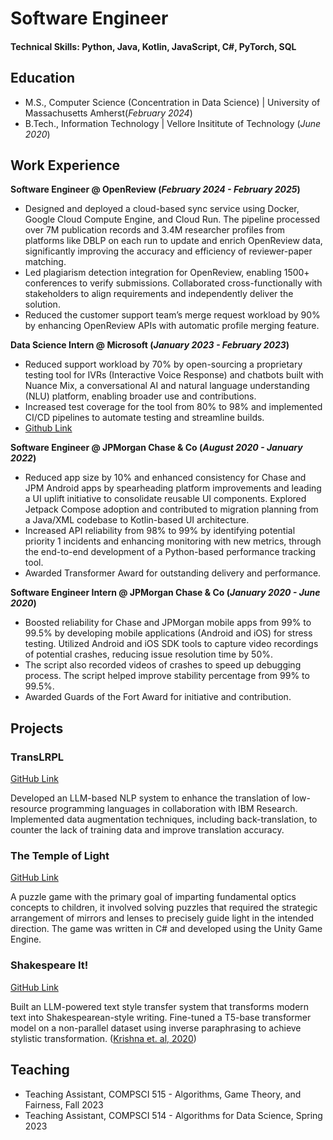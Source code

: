 # Software Engineer


#### Technical Skills: Python, Java, Kotlin, JavaScript, C#, PyTorch, SQL

## Education
- M.S., Computer Science (Concentration in Data Science) | University of Massachusetts Amherst(_February 2024_)	 			        		
- B.Tech., Information Technology | Vellore Insititute of Technology (_June 2020_)

## Work Experience
**Software Engineer @ OpenReview (_February 2024 - February 2025_)**
- Designed and deployed a cloud-based sync service using Docker, Google Cloud Compute Engine, and Cloud Run. The pipeline processed over 7M publication records and 3.4M researcher profiles from platforms like DBLP on each run to update and enrich OpenReview data, significantly improving the accuracy and efficiency of reviewer-paper matching.
- Led plagiarism detection integration for OpenReview, enabling 1500+ conferences to verify submissions. Collaborated cross-functionally with stakeholders to align requirements and independently deliver the solution.
- Reduced the customer support team’s merge request workload by 90% by enhancing OpenReview APIs with automatic profile merging feature.

**Data Science Intern @ Microsoft (_January 2023 - February 2023_)**
- Reduced support workload by 70% by open-sourcing a proprietary testing tool for IVRs (Interactive Voice Response)
and chatbots built with Nuance Mix, a conversational AI and natural language understanding (NLU) platform, enabling
broader use and contributions.
- Increased test coverage for the tool from 80% to 98% and implemented CI/CD pipelines to automate testing and
streamline builds.
- [Github Link](www.github.com/nuance-communications/mix-testing-tool)

**Software Engineer @ JPMorgan Chase & Co (_August 2020 - January 2022_)**
- Reduced app size by 10% and enhanced consistency for Chase and JPM Android apps by spearheading platform
improvements and leading a UI uplift initiative to consolidate reusable UI components. Explored Jetpack Compose
adoption and contributed to migration planning from a Java/XML codebase to Kotlin-based UI architecture.
- Increased API reliability from 98% to 99% by identifying potential priority 1 incidents and enhancing monitoring with
new metrics, through the end-to-end development of a Python-based performance tracking tool.
- Awarded Transformer Award for outstanding delivery and performance.

**Software Engineer Intern @ JPMorgan Chase & Co (_January 2020 - June 2020_)**
- Boosted reliability for Chase and JPMorgan mobile apps from 99% to 99.5% by developing mobile applications (Android and iOS) for stress testing. Utilized Android and iOS SDK tools to capture video recordings of potential crashes, reducing issue resolution time by 50%.
- The script also recorded videos of crashes to speed up debugging process. The script helped improve stability percentage from 99% to 99.5%.
- Awarded Guards of the Fort Award for initiative and contribution.


## Projects
### TransLRPL 
[GitHub Link](https://www.github.com/akshatchhabra/TransLRPL)

Developed an LLM-based NLP system to enhance the translation of low-resource programming languages in collaboration with IBM Research. Implemented data augmentation techniques, including back-translation, to counter the lack of training data and improve translation accuracy.

### The Temple of Light 
[GitHub Link](https://github.com/akshatchhabra/the_temple_of_light)

A puzzle game with the primary goal of imparting fundamental optics concepts to children, it involved solving puzzles that required the strategic arrangement of mirrors and lenses to precisely guide light in the intended direction. The game was written in C# and developed using the Unity Game Engine.

### Shakespeare It! 
[GitHub Link](https://github.com/akshatchhabra/shakespeare-it)

Built an LLM-powered text style transfer system that transforms modern text into Shakespearean-style writing. Fine-tuned a T5-base transformer model on a non-parallel dataset using inverse paraphrasing to achieve stylistic transformation. ([Krishna et. al, 2020](https://arxiv.org/abs/2010.05700))


## Teaching
- Teaching Assistant, COMPSCI 515 - Algorithms, Game Theory, and Fairness, Fall 2023
- Teaching Assistant, COMPSCI 514 - Algorithms for Data Science, Spring 2023

